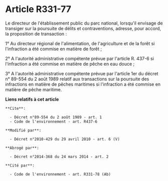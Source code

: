 # Article R331-77

Le directeur de l'établissement public du parc national, lorsqu'il envisage de transiger sur la poursuite de délits et
contraventions, adresse, pour accord, la proposition de transaction : 

1° Au directeur régional de l'alimentation, de l'agriculture et de la forêt si l'infraction a été commise en matière de
forêt ; 

2° A l'autorité administrative compétente prévue par l'article R. 437-6 si l'infraction a été commise en matière de pêche en
eau douce ; 

3° A l'autorité administrative compétente prévue par l'article 1er du décret n° 89-554 du 2 août 1989 relatif aux
transactions sur la poursuite des infractions en matière de pêches maritimes si l'infraction a été commise en matière de
pêche maritime.

**Liens relatifs à cet article**

	**Cite**:

	  - Décret n°89-554 du 2 août 1989 - art. 1
	  - Code de l'environnement - art. R437-6

	**Modifié par**:

	  - Décret n°2010-429 du 29 avril 2010 - art. 6 (V)

	**Abrogé par**:

	  - Décret n°2014-368 du 24 mars 2014 - art. 2

	**Cité par**:

	  - Code de l'environnement - art. R331-78 (Ab)
